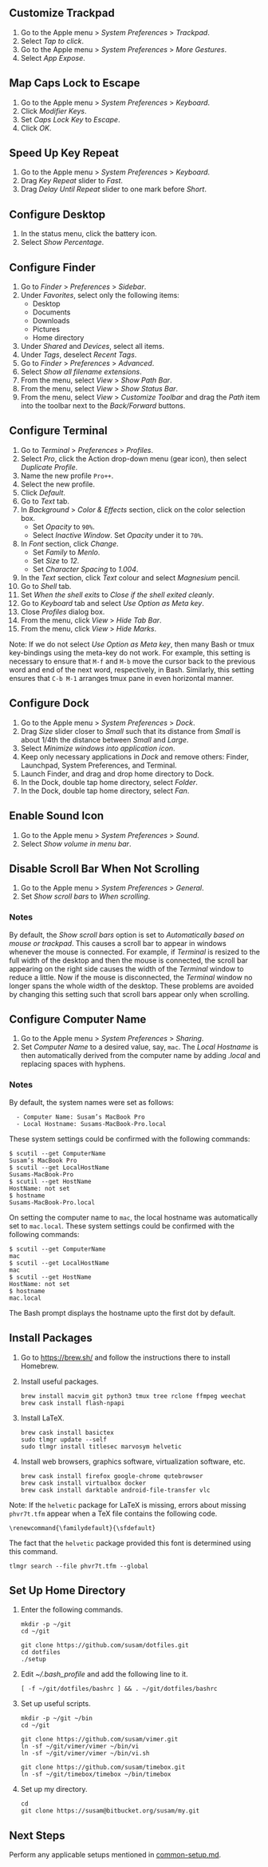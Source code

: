 Customize Trackpad
------------------
 1. Go to the Apple menu > *System Preferences* > *Trackpad*.
 2. Select *Tap to click*.
 3. Go to the Apple menu > *System Preferences* > *More Gestures*.
 4. Select *App Expose*.


Map Caps Lock to Escape
-----------------------
 1. Go to the Apple menu > *System Preferences* > *Keyboard*.
 2. Click *Modifier Keys*.
 3. Set *Caps Lock Key* to *Escape*.
 4. Click *OK*.


Speed Up Key Repeat
-------------------
 1. Go to the Apple menu > *System Preferences* > *Keyboard*.
 2. Drag *Key Repeat* slider to *Fast*.
 3. Drag *Delay Until Repeat* slider to one mark before *Short*.


Configure Desktop
-----------------
 1. In the status menu, click the battery icon.
 2. Select *Show Percentage*.


Configure Finder
----------------
 1. Go to *Finder* > *Preferences* > *Sidebar*.
 2. Under *Favorites*, select only the following items:
      - Desktop
      - Documents
      - Downloads
      - Pictures
      - Home directory
 3. Under *Shared* and *Devices*, select all items.
 4. Under *Tags*, deselect *Recent Tags*.
 5. Go to *Finder* > *Preferences* > *Advanced*.
 6. Select *Show all filename extensions*.
 7. From the menu, select *View* > *Show Path Bar*.
 8. From the menu, select *View* > *Show Status Bar*.
 9. From the menu, select *View* > *Customize Toolbar* and drag the
    *Path* item into the toolbar next to the *Back/Forward* buttons.


Configure Terminal
------------------
 1. Go to *Terminal* > *Preferences* > *Profiles*.
 2. Select *Pro*, click the Action drop-down menu (gear icon), then
    select *Duplicate Profile*.
 3. Name the new profile `Pro++`.
 4. Select the new profile.
 5. Click *Default*.
 6. Go to *Text* tab.
 7. In *Background* > *Color & Effects* section, click on the color
    selection box.
      - Set *Opacity* to `90%`.
      - Select *Inactive Window*. Set *Opacity* under it to `70%`.
 8. In *Font* section, click *Change*.
      - Set *Family* to *Menlo*.
      - Set *Size* to *12*.
      - Set *Character Spacing* to *1.004*.
 9. In the *Text* section, click *Text* colour and select *Magnesium* pencil.
10. Go to *Shell* tab.
11. Set *When the shell exits* to *Close if the shell exited cleanly*.
12. Go to *Keyboard* tab and select *Use Option as Meta key*.
13. Close *Profiles* dialog box.
14. From the menu, click *View* > *Hide Tab Bar*.
15. From the menu, click *View* > *Hide Marks*.

Note: If we do not select *Use Option as Meta key*, then many Bash or
tmux key-bindings using the meta-key do not work. For example, this
setting is necessary to ensure that `M-f` and `M-b` move the cursor back
to the previous word and end of the next word, respectively, in Bash.
Similarly, this setting ensures that `C-b M-1` arranges tmux pane in
even horizontal manner.


Configure Dock
--------------
 1. Go to the Apple menu > *System Preferences* > *Dock*.
 2. Drag *Size* slider closer to *Small* such that its distance from
    *Small* is about 1/4th the distance between *Small* and *Large*.
 3. Select *Minimize windows into application icon*.
 4. Keep only necessary applications in *Dock* and remove others:
    Finder, Launchpad, System Preferences, and Terminal.
 5. Launch Finder, and drag and drop home directory to Dock.
 6. In the Dock, double tap home directory, select *Folder*.
 7. In the Dock, double tap home directory, select *Fan*.


Enable Sound Icon
-----------------
 1. Go to the Apple menu > *System Preferences* > *Sound*.
 2. Select *Show volume in menu bar*.


Disable Scroll Bar When Not Scrolling
-------------------------------------
 1. Go to the Apple menu > *System Preferences* > *General*.
 2. Set *Show scroll bars* to *When scrolling*.

### Notes
By default, the *Show scroll bars* option is set to *Automatically based
on mouse or trackpad*. This causes a scroll bar to appear in windows
whenever the mouse is connected. For example, if *Terminal* is resized
to the full width of the desktop and then the mouse is connected, the
scroll bar appearing on the right side causes the width of the
*Terminal* window to reduce a little. Now if the mouse is disconnected,
the *Terminal* window no longer spans the whole width of the desktop.
These problems are avoided by changing this setting such that scroll
bars appear only when scrolling.


Configure Computer Name
-----------------------
 1. Go to the Apple menu > *System Preferences* > *Sharing*.
 2. Set *Computer Name* to a desired value, say, `mac`. The *Local
    Hostname* is then automatically derived from the computer name by
    adding *.local* and replacing spaces with hyphens.

### Notes
By default, the system names were set as follows:

      - Computer Name: Susam’s MacBook Pro
      - Local Hostname: Susams-MacBook-Pro.local

These system settings could be confirmed with the following commands:

    $ scutil --get ComputerName
    Susam’s MacBook Pro
    $ scutil --get LocalHostName
    Susams-MacBook-Pro
    $ scutil --get HostName
    HostName: not set
    $ hostname
    Susams-MacBook-Pro.local

On setting the computer name to `mac`, the local hostname was
automatically set to `mac.local`. These system settings could be
confirmed with the following commands:

    $ scutil --get ComputerName
    mac
    $ scutil --get LocalHostName
    mac
    $ scutil --get HostName
    HostName: not set
    $ hostname
    mac.local

The Bash prompt displays the hostname upto the first dot by default.


Install Packages
----------------
 1. Go to https://brew.sh/ and follow the instructions there to install
    Homebrew.

 2. Install useful packages.

        brew install macvim git python3 tmux tree rclone ffmpeg weechat
        brew cask install flash-npapi

 3. Install LaTeX.

        brew cask install basictex
        sudo tlmgr update --self
        sudo tlmgr install titlesec marvosym helvetic

 4. Install web browsers, graphics software, virtualization software, etc.

        brew cask install firefox google-chrome qutebrowser
        brew cask install virtualbox docker
        brew cask install darktable android-file-transfer vlc

Note: If the `helvetic` package for LaTeX is missing, errors about
missing `phvr7t.tfm` appear when a TeX file contains the following code.

    \renewcommand{\familydefault}{\sfdefault}

The fact that the `helvetic` package provided this font is determined
using this command.

    tlmgr search --file phvr7t.tfm --global


Set Up Home Directory
---------------------
 1. Enter the following commands.

        mkdir -p ~/git
        cd ~/git

        git clone https://github.com/susam/dotfiles.git
        cd dotfiles
        ./setup

 2. Edit *~/.bash_profile* and add the following line to it.

        [ -f ~/git/dotfiles/bashrc ] && . ~/git/dotfiles/bashrc

 3. Set up useful scripts.

        mkdir -p ~/git ~/bin
        cd ~/git

        git clone https://github.com/susam/vimer.git
        ln -sf ~/git/vimer/vimer ~/bin/vi
        ln -sf ~/git/vimer/vimer ~/bin/vi.sh

        git clone https://github.com/susam/timebox.git
        ln -sf ~/git/timebox/timebox ~/bin/timebox

 4. Set up my directory.

        cd
        git clone https://susam@bitbucket.org/susam/my.git


Next Steps
----------
Perform any applicable setups mentioned in
[common-setup.md](common-setup.md).
